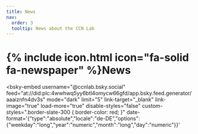 ```yaml
---
title: News
nav:
  order: 3
  tooltip: News about the CCN Lab
---
```


# {% include icon.html icon="fa-solid fa-newspaper" %}News

<script type="module" src="https://cdn.jsdelivr.net/npm/bsky-embed/dist/bsky-embed.es.js" async></script>

  <bsky-embed
    username="@ccnlab.bsky.social"
    feed="at://did:plc:4wwhwq5yy6btl4omycw66gfd/app.bsky.feed.generator/aaaiznfn4dv3s"
    mode="dark"
    limit="5"
    link-target="_blank"
    link-image="true"
    load-more="true"
    disable-styles="false"
    custom-styles=".border-slate-300 { border-color: red; }"
    date-format='{"type":"absolute","locale":"de-DE","options":{"weekday":"long","year":"numeric","month":"long","day":"numeric"}}'
  >
  </bsky-embed>